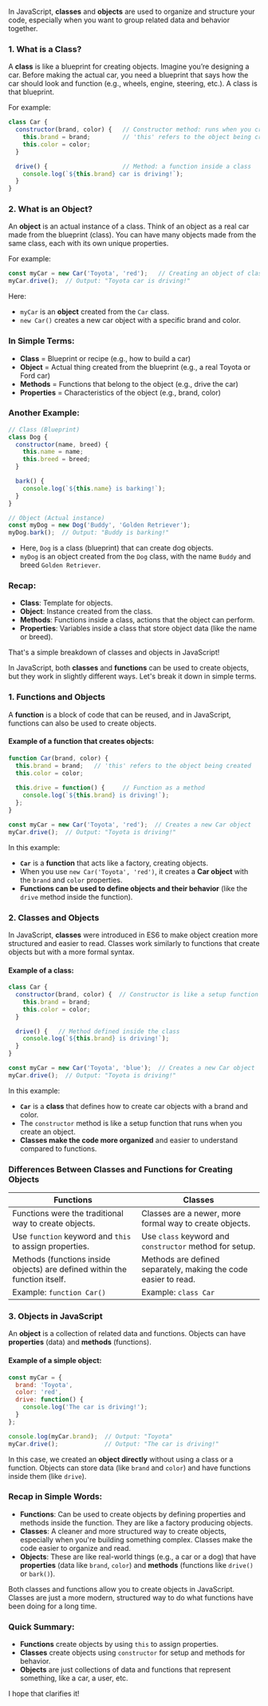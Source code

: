 In JavaScript, **classes** and **objects** are used to organize and structure your code, especially when you want to group related data and behavior together.

### **1. What is a Class?**
A **class** is like a blueprint for creating objects. Imagine you’re designing a car. Before making the actual car, you need a blueprint that says how the car should look and function (e.g., wheels, engine, steering, etc.). A class is that blueprint.

For example:
```javascript
class Car {
  constructor(brand, color) {   // Constructor method: runs when you create an object
    this.brand = brand;         // 'this' refers to the object being created
    this.color = color;
  }

  drive() {                     // Method: a function inside a class
    console.log(`${this.brand} car is driving!`);
  }
}
```

### **2. What is an Object?**
An **object** is an actual instance of a class. Think of an object as a real car made from the blueprint (class). You can have many objects made from the same class, each with its own unique properties.

For example:
```javascript
const myCar = new Car('Toyota', 'red');   // Creating an object of class 'Car' [here myCar will acts as encpsulated]
myCar.drive();  // Output: "Toyota car is driving!"
```

Here:
- `myCar` is an **object** created from the `Car` class.
- `new Car()` creates a new car object with a specific brand and color.

### **In Simple Terms:**
- **Class** = Blueprint or recipe (e.g., how to build a car)
- **Object** = Actual thing created from the blueprint (e.g., a real Toyota or Ford car)
- **Methods** = Functions that belong to the object (e.g., drive the car)
- **Properties** = Characteristics of the object (e.g., brand, color)

### **Another Example:**

```javascript
// Class (Blueprint)
class Dog {
  constructor(name, breed) {
    this.name = name;
    this.breed = breed;
  }

  bark() {
    console.log(`${this.name} is barking!`);
  }
}

// Object (Actual instance)
const myDog = new Dog('Buddy', 'Golden Retriever');
myDog.bark();  // Output: "Buddy is barking!"
```

- Here, `Dog` is a class (blueprint) that can create dog objects.
- `myDog` is an object created from the `Dog` class, with the name `Buddy` and breed `Golden Retriever`.
  
### Recap:
- **Class**: Template for objects.
- **Object**: Instance created from the class.
- **Methods**: Functions inside a class, actions that the object can perform.
- **Properties**: Variables inside a class that store object data (like the name or breed).

That's a simple breakdown of classes and objects in JavaScript!

In JavaScript, both **classes** and **functions** can be used to create objects, but they work in slightly different ways. Let's break it down in simple terms.

### **1. Functions and Objects**

A **function** is a block of code that can be reused, and in JavaScript, functions can also be used to create objects.

#### Example of a function that creates objects:

```javascript
function Car(brand, color) {
  this.brand = brand;   // 'this' refers to the object being created
  this.color = color;
  
  this.drive = function() {     // Function as a method
    console.log(`${this.brand} is driving!`);
  };
}

const myCar = new Car('Toyota', 'red');  // Creates a new Car object
myCar.drive();  // Output: "Toyota is driving!"
```

In this example:
- **`Car`** is a **function** that acts like a factory, creating objects.
- When you use `new Car('Toyota', 'red')`, it creates a **Car object** with the `brand` and `color` properties.
- **Functions can be used to define objects and their behavior** (like the `drive` method inside the function).

### **2. Classes and Objects**

In JavaScript, **classes** were introduced in ES6 to make object creation more structured and easier to read. Classes work similarly to functions that create objects but with a more formal syntax.

#### Example of a class:

```javascript
class Car {
  constructor(brand, color) {  // Constructor is like a setup function
    this.brand = brand;
    this.color = color;
  }

  drive() {   // Method defined inside the class
    console.log(`${this.brand} is driving!`);
  }
}

const myCar = new Car('Toyota', 'blue');  // Creates a new Car object
myCar.drive();  // Output: "Toyota is driving!"
```

In this example:
- **`Car`** is a **class** that defines how to create car objects with a brand and color.
- The `constructor` method is like a setup function that runs when you create an object.
- **Classes make the code more organized** and easier to understand compared to functions.

### **Differences Between Classes and Functions for Creating Objects**

| **Functions**                          | **Classes**                              |
|----------------------------------------|------------------------------------------|
| Functions were the traditional way to create objects. | Classes are a newer, more formal way to create objects. |
| Use `function` keyword and `this` to assign properties. | Use `class` keyword and `constructor` method for setup. |
| Methods (functions inside objects) are defined within the function itself. | Methods are defined separately, making the code easier to read. |
| Example: `function Car()`              | Example: `class Car`                     |

### **3. Objects in JavaScript**

An **object** is a collection of related data and functions. Objects can have **properties** (data) and **methods** (functions).

#### Example of a simple object:

```javascript
const myCar = {
  brand: 'Toyota',
  color: 'red',
  drive: function() {
    console.log('The car is driving!');
  }
};

console.log(myCar.brand);  // Output: "Toyota"
myCar.drive();             // Output: "The car is driving!"
```

In this case, we created an **object directly** without using a class or a function. Objects can store data (like `brand` and `color`) and have functions inside them (like `drive`).

### **Recap in Simple Words:**

- **Functions**: Can be used to create objects by defining properties and methods inside the function. They are like a factory producing objects.
- **Classes**: A cleaner and more structured way to create objects, especially when you're building something complex. Classes make the code easier to organize and read.
- **Objects**: These are like real-world things (e.g., a car or a dog) that have **properties** (data like `brand`, `color`) and **methods** (functions like `drive()` or `bark()`).

Both classes and functions allow you to create objects in JavaScript. Classes are just a more modern, structured way to do what functions have been doing for a long time.

### Quick Summary:
- **Functions** create objects by using `this` to assign properties.
- **Classes** create objects using `constructor` for setup and methods for behavior.
- **Objects** are just collections of data and functions that represent something, like a car, a user, etc.

I hope that clarifies it!
